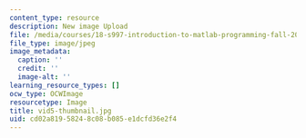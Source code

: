 ```yaml
---
content_type: resource
description: New image Upload
file: /media/courses/18-s997-introduction-to-matlab-programming-fall-2011/cd02a81958248c08b085e1dcfd36e2f4_vid5-thumbnail.jpg
file_type: image/jpeg
image_metadata:
  caption: ''
  credit: ''
  image-alt: ''
learning_resource_types: []
ocw_type: OCWImage
resourcetype: Image
title: vid5-thumbnail.jpg
uid: cd02a819-5824-8c08-b085-e1dcfd36e2f4
---
```


